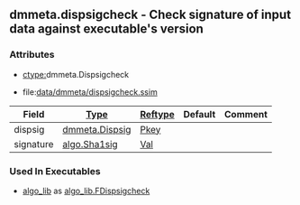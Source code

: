 ## dmmeta.dispsigcheck - Check signature of input data against executable's version


### Attributes
<a href="#attributes"></a>
<!-- dev.mdmark  mdmark:MDSECTION  state:BEG_AUTO  param:Attributes -->
* [ctype:](/txt/ssimdb/dmmeta/ctype.md)dmmeta.Dispsigcheck

* file:[data/dmmeta/dispsigcheck.ssim](/data/dmmeta/dispsigcheck.ssim)

|Field|[Type](/txt/ssimdb/dmmeta/ctype.md)|[Reftype](/txt/ssimdb/dmmeta/reftype.md)|Default|Comment|
|---|---|---|---|---|
|dispsig|[dmmeta.Dispsig](/txt/ssimdb/dmmeta/dispsig.md)|[Pkey](/txt/exe/amc/reftypes.md#pkey)|||
|signature|[algo.Sha1sig](/txt/protocol/algo/Sha1sig.md)|[Val](/txt/exe/amc/reftypes.md#val)|||

<!-- dev.mdmark  mdmark:MDSECTION  state:END_AUTO  param:Attributes -->

### Used In Executables
<a href="#used-in-executables"></a>
<!-- dev.mdmark  mdmark:MDSECTION  state:BEG_AUTO  param:ImdbUses -->

* [algo_lib](/txt/lib/algo_lib/README.md) as [algo_lib.FDispsigcheck](/txt/lib/algo_lib/README.md#algo_lib-fdispsigcheck)

<!-- dev.mdmark  mdmark:MDSECTION  state:END_AUTO  param:ImdbUses -->

